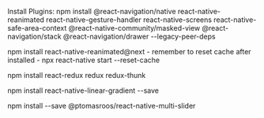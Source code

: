 Install Plugins:
npm install @react-navigation/native react-native-reanimated react-native-gesture-handler react-native-screens react-native-safe-area-context @react-native-community/masked-view @react-navigation/stack @react-navigation/drawer --legacy-peer-deps

npm install react-native-reanimated@next
	- remember to reset cache after installed
	- npx react-native start --reset-cache

npm install react-redux redux redux-thunk

npm install react-native-linear-gradient --save

npm install --save @ptomasroos/react-native-multi-slider